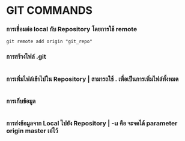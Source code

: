 ﻿# GIT  COMMANDS
### การเชื่อมต่อ local กับ Repository โดยการใช้ remote
```
git remote add origin "git_repo"

```
 
### การสร้างไฟล์ .git

```git init

```
### การเพิ่มไฟล์เข้าไปใน Repository  |  สามารถใช้ . เพื่อเป็นการเพิ่มไฟล์ทั้งหมด
```git add README.md
```
### การเก็บข้อมูล
```git commit -m "Your Comment"
```
### การส่งข้อมูลจาก Local ไปยัง Repository | -u คือ จะจดได้ parameter origin master เอ่ไว้
```git push -u origin master
```

